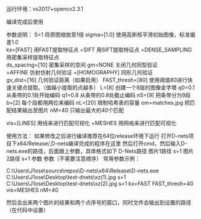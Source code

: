 运行环境：vs2017+opencv2.3.1

编译完成后使用

参数说明：
S=1              将原图缩放至1倍
sigma=[1.0]        使用高斯核平滑初始图像，标准偏差1.0   
kx=[FAST]          	 用FAST提取特征点
     =SIFT            用SIFT提取特征点
     =DENSE_SAMPLING 用密集采样提取特征点            
   ds_spacing=[10]    密集采样的空间
   gm=NONE            关闭几何同型验证                     
     =AFFINE          仿射仿射几何验证
     =[HOMOGRAPHY]    同形几何验证                 
   gv_dist=[16]       几何验证距离（如果启用）
   FAST_thresh=[80]   使用阈值80进行快速关键点提取。（值越小提取的点越多）
   L=[8]              创建一个8层的图像金字塔
   q0=0.1            从条带的0.1处开始编码
   q1=0.8            从条带的0.8处截止编码
   nS=[9]             把条带分为9段
   b=[2]              每个段都用两位来编码
   nL=[20]            限制哈希表的容量
   om=matches.jpg     把匹配结果输出至图片
   nM=40             只输出最大的40个匹配
  
   vis=[LINES]        用线来进行匹配可视化
      =MESHES      用网格来进行匹配可视化

使用方法：
如果修改之后进行编译推荐在64位release环境下运行
打开D-nets项目下x64/Release/,D-nets编译完成的程序在这里
然后打开cmd，然后输入D-nets.exe的路径，后面跟上参数，具体格式如下
D-Nets路径 图片1路径 s=1 图片2路径 s=1 参数 参数（不需要注意顺序）
常用参数示例：



C:\Users\J1ose\source\repos\D-nets\x64\Release\D-nets.exe C:\Users\J1ose\Desktop\test-dnets\xz(1).jpg s=1 C:\Users\J1ose\Desktop\test-dnets\xz(2).jpg s=1 kx=FAST FAST_thresh=40 vis=MESHES nM=40

然后会出来两个图片的结果和两个点序号的窗口，同时文件会输出到设置的路径（在代码中设置）
